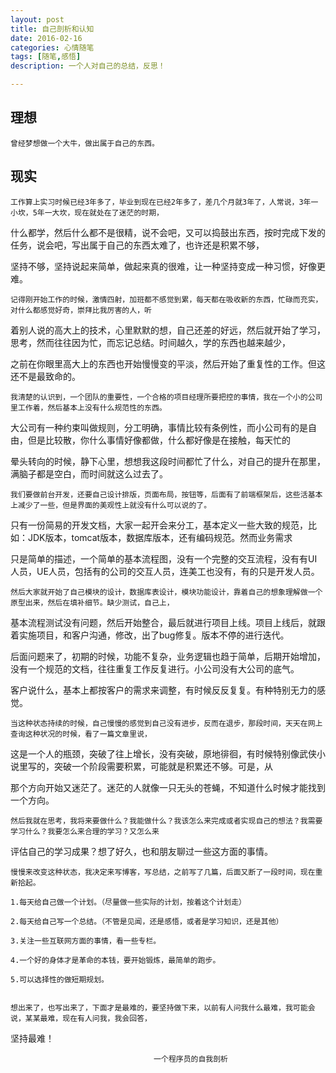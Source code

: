 ```yaml
---
layout: post
title: 自己剖析和认知
date: 2016-02-16
categories: 心情随笔
tags: [随笔,感悟]
description: 一个人对自己的总结，反思！

---
```



## 理想

	曾经梦想做一个大牛，做出属于自己的东西。

## 现实

	工作算上实习时候已经3年多了，毕业到现在已经2年多了，差几个月就3年了，人常说，3年一小坎，5年一大坎，现在就处在了迷茫的时期，

什么都学，然后什么都不是很精，说不会吧，又可以捣鼓出东西，按时完成下发的任务，说会吧，写出属于自己的东西太难了，也许还是积累不够，

坚持不够，坚持说起来简单，做起来真的很难，让一种坚持变成一种习惯，好像更难。

	记得刚开始工作的时候，激情四射，加班都不感觉到累，每天都在吸收新的东西，忙碌而充实，对什么都感觉好奇，崇拜比我厉害的人，听

着别人说的高大上的技术，心里默默的想，自己还差的好远，然后就开始了学习，思考，然而往往因为忙，而忘记总结。时间越久，学的东西也越来越少，

之前在你眼里高大上的东西也开始慢慢变的平淡，然后开始了重复性的工作。但这还不是最致命的。

	我清楚的认识到，一个团队的重要性，一个合格的项目经理所要把控的事情，我在一个小的公司里工作着，然后基本上没有什么规范性的东西。

大公司有一种约束叫做规则，分工明确，事情比较有条例性，而小公司有的是自由，但是比较散，你什么事情好像都做，什么都好像是在接触，每天忙的

晕头转向的时候，静下心里，想想我这段时间都忙了什么，对自己的提升在那里，满脑子都是空白，而时间就这么过去了。


	我们要做前台开发，还要自己设计排版，页面布局，按钮等，后面有了前端框架后，这些活基本上减少了一些，但是界面的美观性上就没有什么可以说的了。

只有一份简易的开发文档，大家一起开会来分工，基本定义一些大致的规范，比如：JDK版本，tomcat版本，数据库版本，还有编码规范。然而业务需求

只是简单的描述，一个简单的基本流程图，没有一个完整的交互流程，没有有UI人员，UE人员，包括有的公司的交互人员，连美工也没有，有的只是开发人员。


	然后大家就开始了自己模块的设计，数据库表设计，模块功能设计，靠着自己的想象理解做一个原型出来，然后在填补细节。缺少测试，自己上，

基本流程测试没有问题，然后开始整合，最后就进行项目上线。项目上线后，就跟着实施项目，和客户沟通，修改，出了bug修复。版本不停的进行迭代。

后面问题来了，初期的时候，功能不复杂，业务逻辑也趋于简单，后期开始增加，没有一个规范的文档，往往重复工作反复进行。小公司没有大公司的底气。

客户说什么，基本上都按客户的需求来调整，有时候反反复复。有种特别无力的感觉。


	当这种状态持续的时候，自己慢慢的感觉到自己没有进步，反而在退步，那段时间，天天在网上查询这种状况的时候，看了一篇文章里说，

这是一个人的瓶颈，突破了往上增长，没有突破，原地徘徊，有时候特别像武侠小说里写的，突破一个阶段需要积累，可能就是积累还不够。可是，从

那个方向开始又迷茫了。迷茫的人就像一只无头的苍蝇，不知道什么时候才能找到一个方向。


	然后我就在思考，我将来要做什么？我能做什么？我该怎么来完成或者实现自己的想法？我需要学习什么？我要怎么来合理的学习？又怎么来

评估自己的学习成果？想了好久，也和朋友聊过一些这方面的事情。

	慢慢来改变这种状态，我决定来写博客，写总结，之前写了几篇，后面又断了一段时间，现在重新拾起。

	1.每天给自己做一个计划。（尽量做一些实际的计划，按着这个计划走）

	2.每天给自己写一个总结。（不管是见闻，还是感悟，或者是学习知识，还是其他）

	3.关注一些互联网方面的事情，看一些专栏。

	4.一个好的身体才是革命的本钱，要开始锻炼，最简单的跑步。

	5.可以选择性的做短期规划。


	想出来了，也写出来了，下面才是最难的，要坚持做下来，以前有人问我什么最难，我可能会说，某某最难，现在有人问我，我会回答，

坚持最难！


									一个程序员的自我剖析